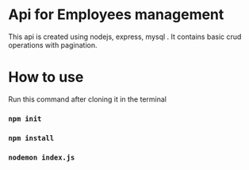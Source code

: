 # Api for Employees management
This api is created using nodejs, express, mysql . It contains basic crud operations with pagination.

# How to use
Run this command after cloning it in the terminal
### `npm init`
### `npm install`
### `nodemon index.js`
